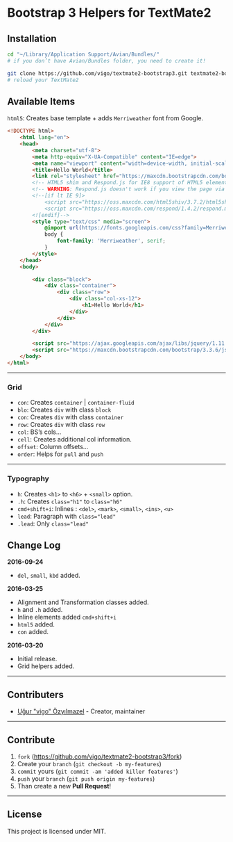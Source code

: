 # Bootstrap 3 Helpers for TextMate2

## Installation

```bash
cd "~/Library/Application Support/Avian/Bundles/"
# if you don’t have Avian/Bundles folder, you need to create it!

git clone https://github.com/vigo/textmate2-bootstrap3.git textmate2-bootstrap3.tmbundle
# reload your TextMate2
```

## Available Items

`html5`: Creates base template + adds `Merriweather` font from Google.

```html
<!DOCTYPE html>
    <html lang="en">
    <head>
        <meta charset="utf-8">
        <meta http-equiv="X-UA-Compatible" content="IE=edge">
        <meta name="viewport" content="width=device-width, initial-scale=1">
        <title>Hello World</title>
        <link rel="stylesheet" href="https://maxcdn.bootstrapcdn.com/bootstrap/3.3.6/css/bootstrap.min.css" integrity="sha384-1q8mTJOASx8j1Au+a5WDVnPi2lkFfwwEAa8hDDdjZlpLegxhjVME1fgjWPGmkzs7" crossorigin="anonymous">
        <!-- HTML5 shim and Respond.js for IE8 support of HTML5 elements and media queries -->
        <!-- WARNING: Respond.js doesn't work if you view the page via file:// -->
        <!--[if lt IE 9]>
            <script src="https://oss.maxcdn.com/html5shiv/3.7.2/html5shiv.min.js"></script>
            <script src="https://oss.maxcdn.com/respond/1.4.2/respond.min.js"></script>
        <![endif]-->
        <style type="text/css" media="screen">
            @import url(https://fonts.googleapis.com/css?family=Merriweather:400,300,300italic,400italic,700,700italic,900,900italic&subset=latin,latin-ext);
            body {
                font-family: 'Merriweather', serif;
            }
        </style>
    </head>
    <body>

        <div class="block">
            <div class="container">
                <div class="row">
                    <div class="col-xs-12">
                        <h1>Hello World</h1>
                    </div>
                </div>
            </div>
        </div>

        <script src="https://ajax.googleapis.com/ajax/libs/jquery/1.11.3/jquery.min.js"></script>
        <script src="https://maxcdn.bootstrapcdn.com/bootstrap/3.3.6/js/bootstrap.min.js" integrity="sha384-0mSbJDEHialfmuBBQP6A4Qrprq5OVfW37PRR3j5ELqxss1yVqOtnepnHVP9aJ7xS" crossorigin="anonymous"></script>
    </body>
</html>
```

***

### Grid

* `con`: Creates `container` | `container-fluid`
* `blo`: Creates `div` with class `block`
* `con`: Creates `div` with class `container`
* `row`: Creates `div` with class `row`
* `col`: BS’s cols...
* `cell`: Creates additional col information.
* `offset`: Column offsets...
* `order`: Helps for `pull` and `push`

***

### Typography

* `h`: Creates `<h1>` to `<h6>` + `<small>` option.
* `.h`: Creates `class="h1"` to `class="h6"`
* `cmd+shift+i`: Inlines : `<del>`, `<mark>`, `<small>`, `<ins>`, `<u>`
* `lead`: Paragraph with `class="lead"`
* `.lead`: Only `class="lead"`

## Change Log

**2016-09-24**

* `del`, `small`, `kbd` added.

**2016-03-25**

* Alignment and Transformation classes added.
* `h` and `.h` added.
* Inline elements added `cmd+shift+i`
* `html5` added.
* `con` added.

**2016-03-20**

* Initial release.
* Grid helpers added.

***

## Contributers

* [Uğur "vigo" Özyılmazel](https://github.com/vigo) - Creator, maintainer

***

## Contribute

1. `fork` (https://github.com/vigo/textmate2-bootstrap3/fork)
2. Create your `branch` (`git checkout -b my-features`)
3. `commit` yours (`git commit -am 'added killer features'`)
4. `push` your `branch` (`git push origin my-features`)
5. Than create a new **Pull Request**!


***

## License

This project is licensed under MIT.
